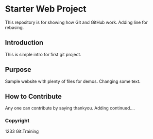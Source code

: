 # Starter Web Project

This repository is for showing how Git and GitHub work. Adding line for rebasing.


## Introduction
This is simple intro for first git project.
## Purpose

Sample website with plenty of files for demos. Changing some text.

## How to Contribute

Any one can contribute by saying thankyou. Adding continued....

### Copyright

1233 Git.Training